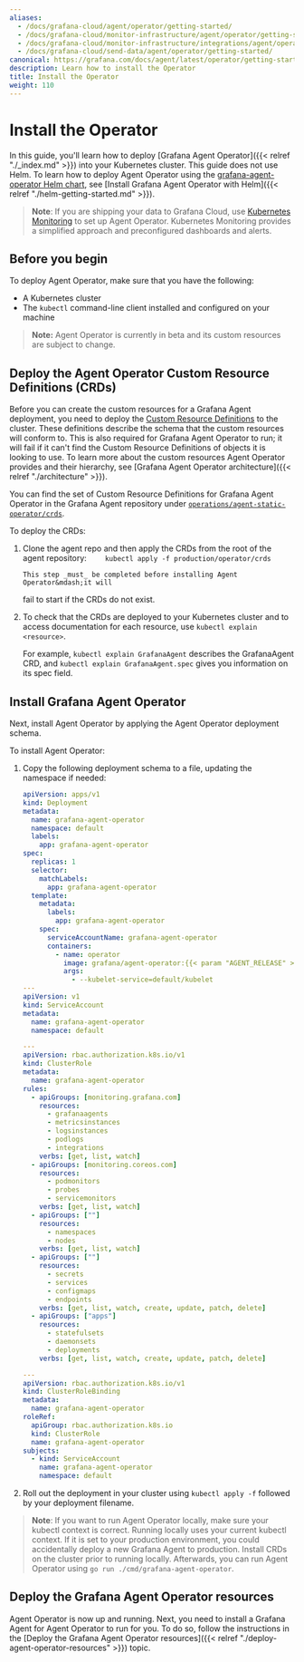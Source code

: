 ```yaml
---
aliases:
  - /docs/grafana-cloud/agent/operator/getting-started/
  - /docs/grafana-cloud/monitor-infrastructure/agent/operator/getting-started/
  - /docs/grafana-cloud/monitor-infrastructure/integrations/agent/operator/getting-started/
  - /docs/grafana-cloud/send-data/agent/operator/getting-started/
canonical: https://grafana.com/docs/agent/latest/operator/getting-started/
description: Learn how to install the Operator
title: Install the Operator
weight: 110
---
```


# Install the Operator

In this guide, you'll learn how to deploy [Grafana Agent Operator]({{< relref "./_index.md" >}}) into your Kubernetes cluster. This guide does not use Helm. To learn how to deploy Agent Operator using the [grafana-agent-operator Helm chart](https://github.com/grafana/helm-charts/tree/main/charts/agent-operator), see [Install Grafana Agent Operator with Helm]({{< relref "./helm-getting-started.md" >}}).

> **Note**: If you are shipping your data to Grafana Cloud, use [Kubernetes Monitoring](/docs/grafana-cloud/kubernetes-monitoring/) to set up Agent Operator. Kubernetes Monitoring provides a simplified approach and preconfigured dashboards and alerts.

## Before you begin

To deploy Agent Operator, make sure that you have the following:

- A Kubernetes cluster
- The `kubectl` command-line client installed and configured on your machine

> **Note:** Agent Operator is currently in beta and its custom resources are subject to change.

## Deploy the Agent Operator Custom Resource Definitions (CRDs)

Before you can create the custom resources for a Grafana Agent deployment,
you need to deploy the
[Custom Resource Definitions](https://kubernetes.io/docs/tasks/extend-kubernetes/custom-resources/custom-resource-definitions/)
to the cluster. These definitions describe the schema that the custom
resources will conform to. This is also required for Grafana Agent Operator to run; it
will fail if it can't find the Custom Resource Definitions of objects it is
looking to use. To learn more about the custom resources Agent Operator provides and their hierarchy, see [Grafana Agent Operator architecture]({{< relref "./architecture" >}}).

You can find the set of Custom Resource Definitions for Grafana Agent Operator in the Grafana Agent repository under
[`operations/agent-static-operator/crds`](https://github.com/grafana/agent/tree/main/operations/agent-static-operator/crds).

To deploy the CRDs:

1.  Clone the agent repo and then apply the CRDs from the root of the agent repository:
    `     kubectl apply -f production/operator/crds
    `

        This step _must_ be completed before installing Agent Operator&mdash;it will

    fail to start if the CRDs do not exist.

2.  To check that the CRDs are deployed to your Kubernetes cluster and to access documentation for each resource, use `kubectl explain <resource>`.

    For example, `kubectl explain GrafanaAgent` describes the GrafanaAgent CRD, and `kubectl explain GrafanaAgent.spec` gives you information on its spec field.

## Install Grafana Agent Operator

Next, install Agent Operator by applying the Agent Operator deployment schema.

To install Agent Operator:

1. Copy the following deployment schema to a file, updating the namespace if needed:

   ```yaml
   apiVersion: apps/v1
   kind: Deployment
   metadata:
     name: grafana-agent-operator
     namespace: default
     labels:
       app: grafana-agent-operator
   spec:
     replicas: 1
     selector:
       matchLabels:
         app: grafana-agent-operator
     template:
       metadata:
         labels:
           app: grafana-agent-operator
       spec:
         serviceAccountName: grafana-agent-operator
         containers:
           - name: operator
             image: grafana/agent-operator:{{< param "AGENT_RELEASE" >}}
             args:
               - --kubelet-service=default/kubelet
   ---
   apiVersion: v1
   kind: ServiceAccount
   metadata:
     name: grafana-agent-operator
     namespace: default

   ---
   apiVersion: rbac.authorization.k8s.io/v1
   kind: ClusterRole
   metadata:
     name: grafana-agent-operator
   rules:
     - apiGroups: [monitoring.grafana.com]
       resources:
         - grafanaagents
         - metricsinstances
         - logsinstances
         - podlogs
         - integrations
       verbs: [get, list, watch]
     - apiGroups: [monitoring.coreos.com]
       resources:
         - podmonitors
         - probes
         - servicemonitors
       verbs: [get, list, watch]
     - apiGroups: [""]
       resources:
         - namespaces
         - nodes
       verbs: [get, list, watch]
     - apiGroups: [""]
       resources:
         - secrets
         - services
         - configmaps
         - endpoints
       verbs: [get, list, watch, create, update, patch, delete]
     - apiGroups: ["apps"]
       resources:
         - statefulsets
         - daemonsets
         - deployments
       verbs: [get, list, watch, create, update, patch, delete]

   ---
   apiVersion: rbac.authorization.k8s.io/v1
   kind: ClusterRoleBinding
   metadata:
     name: grafana-agent-operator
   roleRef:
     apiGroup: rbac.authorization.k8s.io
     kind: ClusterRole
     name: grafana-agent-operator
   subjects:
     - kind: ServiceAccount
       name: grafana-agent-operator
       namespace: default
   ```

2. Roll out the deployment in your cluster using `kubectl apply -f` followed by your deployment filename.

> **Note**: If you want to run Agent Operator locally, make sure your kubectl context is correct. Running locally uses your current kubectl context. If it is set to your production environment, you could accidentally deploy a new Grafana Agent to production. Install CRDs on the cluster prior to running locally. Afterwards, you can run Agent Operator using `go run ./cmd/grafana-agent-operator`.

## Deploy the Grafana Agent Operator resources

Agent Operator is now up and running. Next, you need to install a Grafana Agent for Agent Operator to run for you. To do so, follow the instructions in the [Deploy the Grafana Agent Operator resources]({{< relref "./deploy-agent-operator-resources" >}}) topic.
